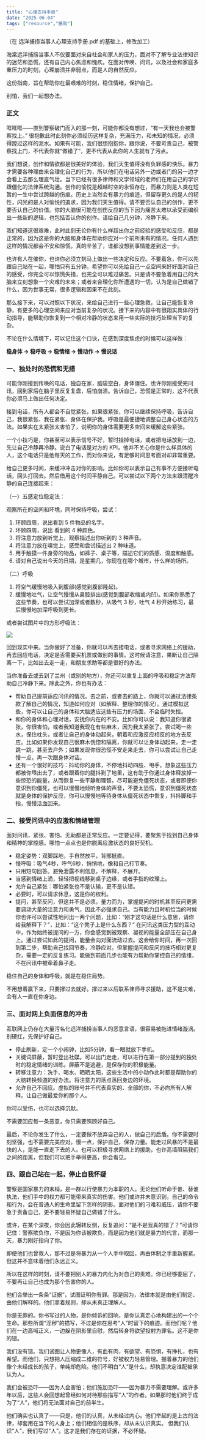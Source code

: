 ```yaml
---
title: "心理支持手册" 
date: "2025-06-04"
tags: ["resource","援助"] 
---
```


（在 远洋捕捞当事人心理支持手册.pdf 的基础上，修改加工）

海棠远洋捕捞当事人不仅要面对来自社会和家人的压力，面对不了解专业法律知识的迷茫和恐慌，还有自己内心焦虑和愧疚。在面对传唤、问讯，以及社会和家庭多重压力的时刻，心理崩溃并非弱点，而是人的自然反应。

这份指南，旨在帮助你在最艰难的时刻，稳住情绪，保护自己。

别怕，我们一起想办法。

### 正文

哐哐哐——直到警察破门而入的那一刻，可能你都没有想过，“有一天我也会被警察找上。” 很抱歉此时此刻你必须经历这样复杂，充满压力，和未知的情况，必须得蹚过这样的泥水。如果有可能，我们很想抱抱你，跟你说，不要苛责自己，被警察找上门，不代表你就“做错了”，更不代表从此你的人生就有了污点。

我们想说，创作和情欲都是很美好的体验，我们天生值得没有负罪感的快乐。暴力才需要各种理由来合理化自己的行为，所以他们在电话另外一边或者门的另一边才会看上去那么理直气壮。当下已经有很多律师和文学领域的老师们在用自己的学识跟僵化的法律系统沟通。创作的愉悦是超越时空的永恒存在，而暴力则是人类在短暂的一生中尝试跨越的伤痕。历史上当然会有暴力的痕迹，但留存更久的是人的韧性，闪光的是人对愉悦的追求，因为我们天生值得。请不要否认自己的创作，更不要否认自己的价值。你的大脑很可能在创伤反应的当下因为痛苦太难以承受而编织出一些新的逻辑，也包括否认你的创作。请给自己几分钟，冷静下来。

我们知道这很艰难，此时此刻无论你有什么样超出你之前经验的感受和反应，都是正常的，因为这是你的大脑和身体在帮助你应对一个前所未有的情况。任何人遇到这样的情况都会不安和惊慌。真的辛苦了，谁都没想到事情能差到这一步。

也许有人在催你，也许你必须立刻马上做出一些决定和反应。不要着急，你可以先跟自己站在一起，哪怕只有五分钟。希望你可以先给自己一点空间来好好面对自己的感受，你完全可以惊慌失措，也完全可以难过痛苦。只是请不要急着用自己的大脑来立刻想象一个灾难的未来；或者来合理化你所遭遇的一切，认为是自己做错了什么，因为世事无常，很多逻辑和因果不在此刻。

那么接下来，可以对照以下状况，来给自己进行一些心理急救，让自己能恢复冷静，有更多的心理空间来应对当前复杂的状况。接下来的内容中有很翔实具体的行动指导，能帮助你恢复到一个相对冷静的状态来用一些实际的技巧处理当下的复杂。 

不论在什么情境下，可以记住这个口诀，在感到深度焦虑的时候可以这样做：

**稳身体 → 稳呼吸 → 稳情绪 → 慢动作 → 慢说话**
  
### 一、独处时的恐慌和无措

可能你刚接到传唤的电话，独自在家，脑袋空白，身体僵住。也许你刚接受完问讯，回到家后在脑子里反复复盘，后怕崩溃。告诉自己，恐慌是正常的，这不代表你必须马上做出任何决定。

接到电话，所有人都会不自觉紧张，如果很紧张，你可以继续保持呼吸，告诉自己，我很紧张、我在紧张、身体在保护我。呼吸是最便捷地调整自己身心状态的方法。如果实在太紧张太害怕了，说明你的身体需要更多空间来缓解这些紧张。

一个小技巧是，你甚至可以表示信号不好，暂时挂掉电话，或者把电话放到一边，先让自己冷静再冷静。说白了电话是对方的 KPI，他并不关心你是什么样具体的人，这个电话只是他每天的工作，而对你来说，有足够时间思考面对却非常重要。

给自己更多时间，来缓冲冲击对你的影响。比如你可以表示自己有事不方便接听电话，回头打回去。然后借用这个时间平静自己。可以尝试以下两个方法来跟清醒冷静的自己连接起来：

（一）五感定位稳定法：

观察所在的空间和环境，同时保持呼吸，尝试：

1.  环顾四周，说出看到 5 件物品的名字。
2.  环顾四周，说出 看到的 4 种颜色。
3.  将注意力放到听觉上，观察描述出你听到的 3 种声音。
4.  将注意力放在嗅觉上，感受和尝试描述出 2 种味道。
5.  用手触摸一件身旁的物品，如裤子、桌子等，描述它们的质感、温度和触感。
6.  请对自己说出今天的日期，是星期几，你现在在哪个城市，什么样的场所。

（二）呼吸

1. 将空气缓慢地吸入到腹部(感觉到腹部隆起)。
2. 缓慢地吐气，让空气慢慢从鼻腔排出(感觉到腹部收缩或内凹)。如果你熟悉了这些节奏，也可以尝试加深或者数秒，从吸气 3 秒，吐气 4 秒开始练习，最后慢慢地加深呼吸到更长。

或者尝试图片中的方形呼吸法：

![](/posts/000016-psychological-support-1.jpg)

回到现实中来。当你做好了准备，你就可以再去接电话，或者寻求网络上的援助，再去回应电话，决定是否需要买机票或做别的事情。这时候请注意，果断让自己隔离一下，比如出去走一走，和朋友求助等都是很好的办法。

当你准备去或去到了兰州（或别的地方），你还可以重复上面的呼吸和稳定方法帮助自己冷静下来。除此之外，你也有办法：

- 帮助自己提前适应问讯的情况。去之前，或者去的路上，你就可以通过法律条款了解自己的情况，知道如何应对（如解释、整理你的情况）。通过模拟这些，你可以让自己的身体和大脑适应这些有压力的场面，不会临时失控。
- 和你的身体和心理对话，安抚你内在的不安。比如你可以说：我知道你很紧张，你很害怕，或者我知道我现在有些麻木，因为我太紧张了。尝试喝一些水，保住枕头，或者让自己的身体动起来，朝着和应激反应相反的地方去反应。比如如果你发现自己很麻木恍惚和隔离，你就可以让身体动起来，走一走跳一跳，甚至去户外；如果发现你很恐慌不安走来走去，你可以尝试让自己走慢一点，再一次跟身体对话。 
- 还有一个很好的技巧：抖动你的身体，不停地抖动四肢、甩手，想象这些压力都被你甩出去了，或者跟着你的腿抖到了地里，这有助于你通过身体释放掉一些惊恐的能量，从而恢复一些平静和理智。尽可能避免僵死状态，或者即便你意识到你僵死，也可以慢慢地倾听身体的声音，不要太恐慌，意识到僵死状态就是身体的保护反应，你可以慢慢地等待身体从僵死状态中恢复，抖抖脚和手指，慢慢活血回来。

### 二、接受问讯中的应激和情绪管理

面对问讯，紧张、害怕、无助都是正常反应。一定要记得，要聚焦于找到自己身体和精神的掌控感。哪怕一点点也是你脱离应激状态的良好契机。

- 稳定姿势：双脚踩地，手自然放平，背部挺直。
- 慢呼吸：吸气4秒，呼气6秒，悄悄地，像和自己打节奏。
- 只用短句回答。避免泄露不利信息，不解释，不展开。
- 当感到情绪上涌，轻轻把视线移到桌子边缘，或者手指的纹理上。
- 允许自己紧张：哪怕紧张也不是认输，更不是认错。
- 必要时，可以请求休息，这是你的权利。
- 提问，甚至反问，但这并不是必须。量力而为，掌握提问的时机甚至反问更需要调动大量的注意力和勇气，因此不必强求自己。当有能力且时机恰当的时候你也许可以尝试性地问出一两个问题，比如：“刚才这句话是什么意思，请你给我解释下？”，比如：“这个凳子上是什么东西？” 在问讯这类压力型的互动中，作为始终被提问的一方，你会感觉到被观察、凝视的能量全部压在自己身上。通过尝试如此的提问，能量会向对面流动过去。这会给你时间，再一次回到第二步，帮助自己找回节奏，冷静应对。但掌握提问和反问的技巧相对更复杂，需要一定的反复练习。能做到前面几步也能有力帮助你掌控自己的情绪，不在问讯中被牵着鼻子走。

稳住自己的身体和呼吸，就是在稳住局势。

不用想着赢下来，只要撑过去就好。撑过来以后联系律师寻求援助，这不是灾难，会有人一直在你身边。

### 三、面对网上负面信息的冲击

互联网上仍存在大量污名化远洋捕捞当事人的恶意言语，很容易被拖进情绪漩涡。别硬扛，先保护好自己。

- 停止刷新，定一个小闹钟，比如5分钟，看一眼就放下手机。
- 关键词屏蔽，暂时登出社媒。可以出门走走，可以进行在第一部分提到的独处时的稳定情绪的训练。屏蔽不是逃避，是保存你的积极能量。
- 转移注意力：洗手、喝水、晒晒太阳，这些生活中的小动作此时都是帮助你的大脑转换频道的好办法。将注意力的落点落回身边的环境。
- 允许自己不回应。虚拟的账号并不代表真实的、全部的你，不必向所有人解释。让自己做最爱你的那个人。

你可以受伤，也可以选择沉默。

不需要回应每一条恶意，你只需要照顾好自己。

最后，不论你发生了什么，一定要做不放弃自己的人，做自己的后盾。你不需要时刻坚强，也不需要完美应对。慢一点，保护自己，保存力量。能走过风暴的不是最快的人，是能一直走下去的人。也可以积极寻求网络上的援助，也许高墙阻隔我们之间的距离，但我们可以把手举得更高，你会看见。

### 四、跟自己站在一起，停止自我怀疑

警察是国家暴力的末梢，是一群以行使暴力为本职的人。无论他们听命于谁、替谁执法，他们手中的权力都可能带来真实的伤害。他们或许并未意识到，自己的命令和行为，会在普通人的生命里留下怎样的阴影。面对他们的刁难和威压，请你不要急于责备自己，更不要轻易怀疑自己做错了什么。

或许，在某个深夜，你会因此辗转反侧，反复追问：“是不是我真的错了？”可请你记住：警察欺负你，不是因为你该被欺负，而是因为他们就是暴力的代言，而那一天，暴力刚好指向了你。

即便他们也曾救人，那不过是将暴力从一个人手中取回，再由体制之手重新握紧。但这并不意味着他们永远正义。

所以在这样的时刻，请不要把别人的暴力内化为对自己的责难。你已经够委屈了，不要再让自己也成为那个伤害你的人。

他们会举出一条条“证据”，试图证明你有罪。那是因为，法律本就是由他们制定、由他们解释的。他们拿着规则，却从未真正理解人。

你是无罪的。你书写过的人物，是你倾诉的回响，是你认真走心地构建出的一个个生命。那些所谓“淫秽”的描写，不过是你在思考“人”时留下的痕迹。而他们呢？他们在一边高喊正义，一边躲在阴影里自慰，然后转身将欲望投射为罪名。这不是你的错。

我们没有错。我们试图让人物更像人，有血有肉，有欲望、有恐惧，有挣扎，也有希望。而他们，只想把人压缩成二维的符号，好被权力轻易管理。握着暴力的他们像个未经成长的孩子，单纯却危险。他们不明白“人”是什么，却执意决定谁配被承认为人。

我们会被恐吓——因为人会害怕；他们施加恐吓——因为暴力不需要理解。或许多年以后，这些人会回想起曾经如何对待那些描写“人”的作者。如果那时他们终于成为了“人”，他们将无法面对自己的前半生。

他们确实也认真了——只是，他们的认真，从未经过内心。他们举起的是上古的法律，却套用在当下的人身上；他们相信的是秩序，却从未认识真实。
但我们认识“人”，我们写过“人”。这才是我们存在的证据，不必怀疑。
